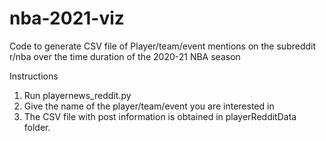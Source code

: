 # nba-2021-viz

Code to generate CSV file of Player/team/event mentions on the subreddit r/nba over the time duration of the 2020-21 NBA season

Instructions
1. Run playernews_reddit.py
2. Give the name of the player/team/event you are interested in
3. The CSV file with post information is obtained in playerRedditData folder.


